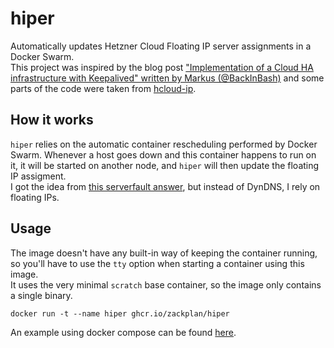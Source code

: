 # hiper

Automatically updates Hetzner Cloud Floating IP server assignments in a Docker Swarm.  
This project was inspired by the blog post ["Implementation of a Cloud HA infrastructure with Keepalived" written by Markus (@BackInBash)](https://community.hetzner.com/tutorials/configure-cloud-ha-keepalived)
and some parts of the code were taken from [hcloud-ip](https://github.com/FootprintDev/hcloud-ip).  

## How it works

`hiper` relies on the automatic container rescheduling performed by Docker Swarm. Whenever a host goes down and this container happens to run on it,
it will be started on another node, and `hiper` will then update the floating IP assigment.  
I got the idea from [this serverfault answer](https://serverfault.com/a/930938/938715), but instead of DynDNS, I rely on floating IPs.

## Usage

The image doesn't have any built-in way of keeping the container running, so you'll have to use the `tty` option when starting a container using this image.  
It uses the very minimal `scratch` base container, so the image only contains a single binary.  

```shell
docker run -t --name hiper ghcr.io/zackplan/hiper
```

An example using docker compose can be found [here](REPLACE-ME).